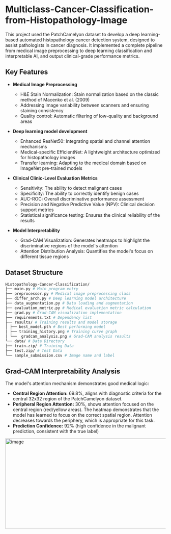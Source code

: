 # Multiclass-Cancer-Classification-from-Histopathology-Image
This project used the PatchCamelyon dataset to develop a deep learning-based automated histopathology cancer detection system, designed to assist pathologists in cancer diagnosis. It implemented a complete pipeline from medical image preprocessing to deep learning classification and interpretable AI, and output clinical-grade performance metrics.

## Key Features
- **Medical Image Preprocessing**
  - H&E Stain Normalization: Stain normalization based on the classic method of Macenko et al. (2009)
  - Addressing image variability between scanners and ensuring staining consistency
  - Quality control: Automatic filtering of low-quality and background areas

- **Deep learning model development**
  - Enhanced ResNet50: Integrating spatial and channel attention mechanisms
  - Medical-specific EfficientNet: A lightweight architecture optimized for histopathology images
  - Transfer learning: Adapting to the medical domain based on ImageNet pre-trained models

- **Clinical Clinic-Level Evaluation Metrics**
  - Sensitivity: The ability to detect malignant cases
  - Specificity: The ability to correctly identify benign cases
  - AUC-ROC: Overall discriminative performance assessment
  - Precision and Negative Predictive Value (NPV): Clinical decision support metrics
  - Statistical significance testing: Ensures the clinical reliability of the results
    
- **Model Interpretability**
  - Grad-CAM Visualization: Generates heatmaps to highlight the discriminative regions of the model's attention
  - Attention Distribution Analysis: Quantifies the model's focus on different tissue regions

## Dataset Structure
```bash
Histopathology-Cancer-Classification/
├── main.py # Main program entry
├── preprocessor.py # Medical image preprocessing class
├── differ_arch.py # Deep learning model architecture
├── data_augmentation.py # Data loading and augmentation
├── evaluation_metric.py # Medical evaluation metric calculation
├── grad.py # Grad-CAM visualization implementation
├── requirements.txt # Dependency list
├── results/ # Training results and model storage
│ ├── best_model.pth # Best performing model
│ ├── training_history.png # Training curve graph
│ └──  gradcam_analysis.png # Grad-CAM analysis results
└── data/ # Data Directory
├── train.zip/ # Training Data
├── test.zip/ # Test Data
└── sample_submission.csv # Image name and label

```

## Grad-CAM Interpretability Analysis
The model's attention mechanism demonstrates good medical logic:
- **Central Region Attention:** 69.8%, aligns with diagnostic criteria for the central 32x32 region of the PatchCamelyon dataset.
- **Peripheral Region Attention:** 30%, shows attention focused on the central region (red/yellow areas).
The heatmap demonstrates that the model has learned to focus on the correct spatial region.
Attention decreases towards the periphery, which is appropriate for this task.
- **Prediction Confidence:** 92% (high confidence in the malignant prediction, consistent with the true label)
<img width="836" height="284" alt="image" src="https://github.com/user-attachments/assets/1b057caa-b664-4735-9283-e0e937b70529" />




